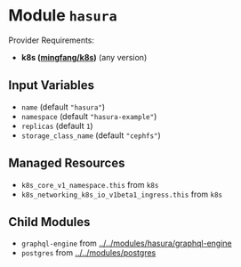
# Module `hasura`

Provider Requirements:
* **k8s ([mingfang/k8s](https://registry.terraform.io/providers/mingfang/k8s/latest))** (any version)

## Input Variables
* `name` (default `"hasura"`)
* `namespace` (default `"hasura-example"`)
* `replicas` (default `1`)
* `storage_class_name` (default `"cephfs"`)

## Managed Resources
* `k8s_core_v1_namespace.this` from `k8s`
* `k8s_networking_k8s_io_v1beta1_ingress.this` from `k8s`

## Child Modules
* `graphql-engine` from [../../modules/hasura/graphql-engine](../../modules/hasura/graphql-engine)
* `postgres` from [../../modules/postgres](../../modules/postgres)

